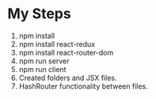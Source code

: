 # My Steps
1. npm install
2. npm install react-redux
3. npm install react-router-dom
4. npm run server
5. npm run client
6. Created folders and JSX files.
7. HashRouter functionality between files.